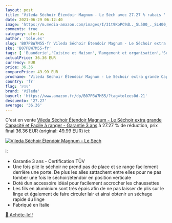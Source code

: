 ```yaml
---
layout: post
title: 'Vileda Séchoir Étendoir Magnum - Le Séch avec 27.27 % rabais '
date: 2021-06-29 06:12:40
image: 'https://m.media-amazon.com/images/I/31t9KoPC9dL._SL500_._SL400_.jpg'
comments: true
category: ofertas
author: 'tole.es'
slug: 'B07PBW7M55-fr Vileda Séchoir Étendoir Magnum - Le Séchoir extra grande...'
sku: 'B07PBW7M55-fr'
tags: [ 'Buanderie','Cuisine et Maison','Rangement et organisation','Séchoirs à linge','vileda', ]
actualPrice: 36.36 EUR
currency: EUR
price: 36.36
comparePrice: 49.99 EUR
prodname: 'Vileda Séchoir Étendoir Magnum - Le Séchoir extra grande Capacité et Facile à ranger - Garantie 3 ans'
country: 'fr'
flag: '🇫🇷'
brand: 'Vileda'
buyurl: 'https://www.amazon.fr/dp/B07PBW7M55/?tag=tolees0d-21'
descuento: '27.27'
average: '36.36'
---
```


C'est en vente [Vileda Séchoir Étendoir Magnum - Le Séchoir extra grande Capacité et Facile à ranger - Garantie 3 ans](https://www.amazon.fr/dp/B07PBW7M55/?tag=tolees0d-21)  à  27.27 % de réduction, prix final  36.36 EUR (original: 49.99 EUR) ici:

[![Vileda Séchoir Étendoir Magnum - Le Séch](https://m.media-amazon.com/images/I/31t9KoPC9dL._SL500_._SL400_.jpg)](https://www.amazon.fr/dp/B07PBW7M55/?tag=tolees0d-21)

ℹ️:

- Garantie 3 ans - Certification TÛV
- Une fois plié le séchoir ne prend pas de place et se range facilement derrière une porte. De plus les ailes sattachent entre elles pour ne pas tomber une fois le séchoir/étendoir en position verticale
- Doté dun accessoire idéal pour facilement accrocher les chaussettes
- Les fils en aluminium sont très épais afin de ne pas laisser de plis sur le linge et également de faire circuler lair et ainsi obtenir un séchage rapide du linge
- Fabriqué en Italie

[🛒 Achète-le!!](https://www.amazon.fr/dp/B07PBW7M55/?tag=tolees0d-21)

